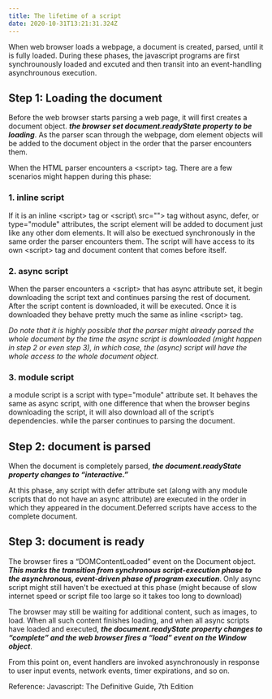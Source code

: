 ```yaml
---
title: The lifetime of a script
date: 2020-10-31T13:21:31.324Z
---
```


When web browser loads a webpage, a document is created, parsed, until it is fully loaded. During these phases, the javascript programs are first synchrounously loaded and excuted and then transit into an event-handling asynchrounous execution. 


## Step 1: Loading the document
Before the web browser starts parsing a web page, it will first creates a document object. ***the browser set document.readyState property to be loading***. As the parser scan through the webpage, dom element objects will be added to the document object in the order that the parser encounters them. 

When the HTML parser encounters a \<script\> tag. There are a few scenarios might happen during this phase:


### 1. inline script
If it is an inline \<script\> tag or \<script\ src=""> tag without async, defer, or type="module" attributes, the script element will be added to document just like any other dom elements. It will also be exectued synchronously in the same order the parser encounters them. The script will have access to its own \<script\> tag and document content that comes before itself.

### 2. async script
When the parser encounters a \<script\> that has async attribute set, it begin downloading the script text and continues parsing the rest of document. After the script content is downloaded, it will be executed. Once it is downloaded they behave pretty much the same as inline \<script\> tag.

*Do note that it is highly possible that the parser might already parsed the whole document by the time the async script is downloaded (might happen in step 2 or even step 3), in which case, the (async) script will have the whole access to the whole document object.*

### 3. module script

a module script is a script with type="module" attribute set. It behaves the same as async script, with one difference that when the browser begins downloading the script, it will also download all of the script’s dependencies. while the parser continues to parsing the document.


## Step 2: document is parsed

When the document is completely parsed, ***the document.readyState property
changes to “interactive.”***

At this phase, any script with defer attribute set (along with any module scripts that do not have an async attribute) are executed in the order in which they appeared in the document.Deferred scripts have access to the complete document.


## Step 3: document is ready

The browser fires a “DOMContentLoaded” event on the Document object. ***This
marks the transition from synchronous script-execution phase to the
asynchronous, event-driven phase of program execution***. Only async script might still haven't be exectued at this phase (might because of slow internet speed or script file too large so it takes too long to download)

The browser may still be waiting for additional content, such as images, to load. When all such content finishes loading, and when all async scripts have loaded and executed, ***the document.readyState property changes to “complete” and the web browser fires
a “load” event on the Window object***.

From this point on, event handlers are invoked asynchronously in response to
user input events, network events, timer expirations, and so on.


Reference: Javascript: The Definitive Guide, 7th Edition